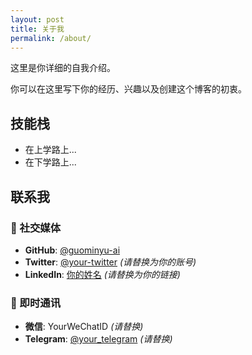 ```yaml
---
layout: post
title: 关于我
permalink: /about/
---
```


这里是你详细的自我介绍。

你可以在这里写下你的经历、兴趣以及创建这个博客的初衷。

## 技能栈

- 在上学路上...
- 在下学路上...

## 联系我

### 📱 社交媒体
- **GitHub**: [@guominyu-ai](https://github.com/guominyu-ai)
- **Twitter**: [@your-twitter](https://twitter.com/your-twitter) *(请替换为你的账号)*
- **LinkedIn**: [你的姓名](https://linkedin.com/in/your-profile) *(请替换为你的链接)*

### 💬 即时通讯
- **微信**: YourWeChatID *(请替换)*
- **Telegram**: [@your_telegram](https://t.me/your_telegram) *(请替换)*